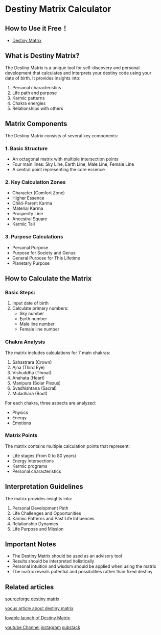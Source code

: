 # Destiny Matrix Calculator

## How to Use it Free！
- [Destiny Matrix](https://destiny-matrix.cc/)


## What is Destiny Matrix?

The Destiny Matrix is a unique tool for self-discovery and personal development that calculates and interprets your destiny code using your date of birth. It provides insights into:

1. Personal characteristics
2. Life path and purpose
3. Karmic patterns
4. Chakra energies
5. Relationships with others

## Matrix Components

The Destiny Matrix consists of several key components:

### 1. Basic Structure
- An octagonal matrix with multiple intersection points
- Four main lines: Sky Line, Earth Line, Male Line, Female Line
- A central point representing the core essence

### 2. Key Calculation Zones
- Character (Comfort Zone)
- Higher Essence
- Child-Parent Karma
- Material Karma
- Prosperity Line
- Ancestral Square
- Karmic Tail

### 3. Purpose Calculations
- Personal Purpose
- Purpose for Society and Genus
- General Purpose for This Lifetime
- Planetary Purpose

## How to Calculate the Matrix

### Basic Steps:
1. Input date of birth
2. Calculate primary numbers:
   - Sky number
   - Earth number
   - Male line number
   - Female line number

### Chakra Analysis
The matrix includes calculations for 7 main chakras:
1. Sahastrara (Crown)
2. Ajna (Third Eye)
3. Vishuddha (Throat)
4. Anahata (Heart)
5. Manipura (Solar Plexus)
6. Svadhishtana (Sacral)
7. Muladhara (Root)

For each chakra, three aspects are analyzed:
- Physics
- Energy
- Emotions

### Matrix Points
The matrix contains multiple calculation points that represent:
- Life stages (from 0 to 80 years)
- Energy intersections
- Karmic programs
- Personal characteristics

## Interpretation Guidelines

The matrix provides insights into:
1. Personal Development Path
2. Life Challenges and Opportunities
3. Karmic Patterns and Past Life Influences
4. Relationship Dynamics
5. Life Purpose and Mission

## Important Notes

- The Destiny Matrix should be used as an advisory tool
- Results should be interpreted holistically
- Personal intuition and wisdom should be applied when using the matrix
- The matrix reveals potential and possibilities rather than fixed destiny

## Related articles
[sourceforge destiny matrix](https://sourceforge.net/projects/destiny-matrix/)

[vocus article about destiny matrix](https://vocus.cc/article/67938d09fd89780001e357c2)

[lovable launch of Destiny Matrix](https://launched.lovable.app/destiny-matrix)

[youtube Channel](https://www.youtube.com/channel/UCJm3kEyjAjhMwTC2Vv-rRVw)
[instagram](https://www.instagram.com/destiny_matrix_2025/)
[substack](https://substack.com/@yxchen1994)
